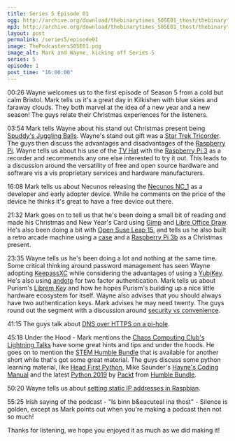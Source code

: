 ```yaml
---
title: Series 5 Episode 01
ogg: http://archive.org/download/thebinarytimes_S05E01_thost/thebinarytimes_S05E01_thost.ogg
mp3: http://archive.org/download/thebinarytimes_S05E01_thost/thebinarytimes_S05E01_thost.mp3
layout: post
permalink: /series5/episode01
image: ThePodcastersS05E01.png
image_alt: Mark and Wayne, kicking off Series 5
series: 5
episode: 1
post_time: "16:00:00"
---
```


00:26 Wayne welcomes us to the first episode of Season 5 from a cold but calm Bristol. Mark tells us it's a great day in Kilkishen with blue skies and faraway clouds. They both marvel at the idea of a new year and a new season! The guys relate their Christmas experiences for the listeners.

03:54 Mark tells Wayne about his stand out Christmas present being [Spuddy's Juggling Balls](https://www.amazon.co.uk/Juggling-Spuddy-Balls/dp/B01N0LZEJ1). Wayne's stand out gift was a [Star Trek Tricorder](https://www.amazon.co.uk/Star-Starfleet-Medical-Tricorder-Collectors/dp/B000E6A0GE/ref=sr_1_1?ie=UTF8&qid=1546696942&sr=8-1&keywords=star+trek+medical+tricorder). The guys then discuss the advantages and disadvantages of the [Raspberry Pi](http://raspberrypi.org/). Wayne tells us about his use of the [TV Hat](https://www.raspberrypi.org/products/raspberry-pi-tv-hat/) with the [Raspberry Pi 3](https://www.raspberrypi.org/products/raspberry-pi-3-model-b-plus/) as a recorder and recommends any one else interested to try it out. This leads to a discussion around the versatility of free and open source hardware and software vis a vis proprietary services and hardware manufacturers.

16:08 Mark tells us about Necunos releasing the [Necunos NC_1](https://necunos.com/index.html?link=t1) as a developer and early adopter device. While he comments on the price of the device he thinks it's great to have a free device out there.

21:32 Mark goes on to tell us that he's been doing a small bit of reading and made his Christmas and New Year's Card using [Gimp](https://www.gimp.org/) and [Libre Office Draw](https://www.libreoffice.org/discover/draw/). He's also been doing a bit with [Open Suse Leap 15](https://en.opensuse.org/Portal:15.0), and tells us he also built a retro arcade machine using a [case](https://thepihut.com/collections/raspberry-pi-gaming/products/retroflag-superpi-case-deluxe-edition-j) and a [Raspberry Pi 3b](https://thepihut.com/collections/raspberry-pi/products/raspberry-pi-3-model-b-plus) as a Christmas present.

23:35 Wayne tells us he's been doing a lot and nothing at the same time. Some critical thinking around password management has seen Wayne adopting [KeepassXC](https://github.com/keepassxreboot/keepassxc) while considering the advantages of using a [YubiKey](https://www.yubico.com/). He's also using [andotp](https://f-droid.org/en/packages/org.shadowice.flocke.andotp/) for two factor authentication. Mark tells us about Purism's [Librem Key](https://puri.sm/products/librem-key/) and how he hopes Purism's building up a nice little hardware ecosystem for itself. Wayne also advises that you should always have two authentication keys. Mark advises he may need twenty. The guys round out the segment with a discussion around [security vs convenience](https://auth0.com/blog/security-vs-convenience/).

41:15 The guys talk about [DNS over HTTPS on a pi-hole](https://docs.pi-hole.net/guides/dns-over-https/).

45:18 Under the Hood - Mark mentions the [Chaos Computing Club's](https://www.ccc.de/en/) [Lightning Talks](https://c3lt.de/35c3/schedule/) have some great hints and tips and under the hoods. He goes on to mention the [STEM Humble Bundle](https://www.humblebundle.com/books/stem-books) that is available for another short while that's got some great material. The guys discuss some python learning material, like [Head First Python](http://shop.oreilly.com/product/0636920003434.do), Mike Saunder's [Hayne's Coding Manual](https://haynes.com/en-gb/coding-manual) and the latest [Python 2019](https://www.humblebundle.com/books/python-packt-2019-books) by [Packt](https://www.packtpub.com/) from [Humble Bundle](https://www.humblebundle.com).

50:20 Wayne tells us about [setting static IP addresses in Raspbian](https://www.raspberrypi.org/forums/viewtopic.php?p=1200132).

55:25 Irish saying of the podcast - "Is binn b&eacuteal ina thost" - Silence is golden, except as Mark points out when you're making a podcast then not so much!

Thanks for listening, we hope you enjoyed it as much as we did making it!